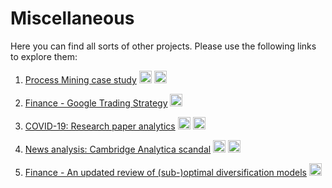 # Miscellaneous

Here you can find all sorts of other projects. Please use the following links to explore them:

  1) [Process Mining case study](http://nbviewer.jupyter.org/github/bockjo/Miscellaneous/blob/master/ProcessMiningCaseStudy.ipynb)  <a href="url"> <img src="http://www.uidownload.com/files/541/586/346/code-command-develop-javascript-language-programming-software-icon.png" height="20" width="20" ></a> 
<img src="https://www.python.org/static/favicon.ico" height="20" width="20" ></a> <br>

2) [Finance - Google Trading Strategy](http://ssrn.com/abstract=3218912) <a href="url"><img src="https://www.rstudio.com/wp-content/uploads/2014/06/RStudio-Ball.png" height="20" width="20" ></a> <br>

3) [COVID-19: Research paper analytics](https://nbviewer.jupyter.org/format/slides/github/bockjo/Miscellaneous/blob/master/Small_COVID-Analysis.ipynb#/)  <a href="url"> <img src="http://www.uidownload.com/files/541/586/346/code-command-develop-javascript-language-programming-software-icon.png" height="20" width="20" ></a> 
<img src="https://www.python.org/static/favicon.ico" height="20" width="20" ></a> <br>

4) [News analysis: Cambridge Analytica scandal](http://nbviewer.jupyter.org/format/slides/github/bockjo/Miscellaneous/blob/master/CAFBScandal.ipynb#/)  <a href="url"> <img src="http://www.uidownload.com/files/541/586/346/code-command-develop-javascript-language-programming-software-icon.png" height="20" width="20" ></a> 
<img src="https://www.python.org/static/favicon.ico" height="20" width="20" ></a> <br>

5) [Finance - An updated review of (sub-)optimal diversification models](https://papers.ssrn.com/sol3/papers.cfm?abstract_id=3287835) <a href="url"><img src="https://www.rstudio.com/wp-content/uploads/2014/06/RStudio-Ball.png" height="20" width="20" ></a> <br>
